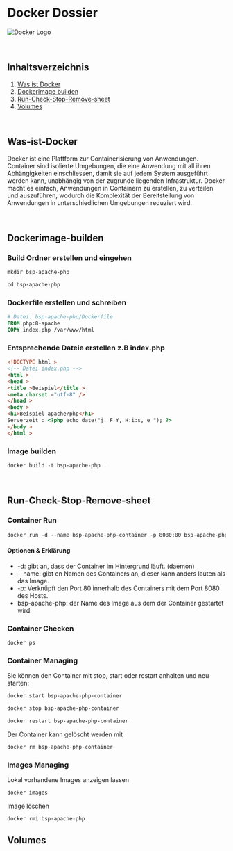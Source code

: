 # Docker Dossier

![Docker Logo](https://www.docker.com/wp-content/uploads/2022/03/Moby-logo.png)

<br>

## Inhaltsverzeichnis

1. [Was ist Docker](#Was-ist-Docker)
2. [Dockerimage builden](#Dockerimage-builden)
3. [Run-Check-Stop-Remove-sheet](#Run-Check-Stop-Remove-sheet)
4. [Volumes](#Volumes)


<br>

## Was-ist-Docker
Docker ist eine Plattform zur Containerisierung von Anwendungen. Container sind isolierte Umgebungen, die eine Anwendung mit all ihren Abhängigkeiten einschliessen, damit sie auf jedem System ausgeführt werden kann, unabhängig von der zugrunde liegenden Infrastruktur. Docker macht es einfach, Anwendungen in Containern zu erstellen, zu verteilen und auszuführen, wodurch die Komplexität der Bereitstellung von Anwendungen in unterschiedlichen Umgebungen reduziert wird.

<br>

## Dockerimage-builden

### Build Ordner erstellen und eingehen
```txt
mkdir bsp-apache-php
```
```txt
cd bsp-apache-php
```

### Dockerfile erstellen und schreiben
```dockerfile
# Datei: bsp-apache-php/Dockerfile
FROM php:8-apache
COPY index.php /var/www/html
```

### Entsprechende Dateie erstellen z.B index.php
```html
<!DOCTYPE html >
<!-- Datei index.php -->
<html >
<head >
<title >Beispiel</title >
<meta charset ="utf-8" />
</head >
<body >
<h1>Beispiel apache/php</h1>
Serverzeit : <?php echo date("j. F Y, H:i:s, e "); ?>
</body >
</html >
```

### Image builden
```txt
docker build -t bsp-apache-php .
```

<br>

## Run-Check-Stop-Remove-sheet

### Container Run
```txt
docker run -d --name bsp-apache-php-container -p 8080:80 bsp-apache-php
```
#### Optionen & Erklärung
- -d: gibt an, dass der Container im Hintergrund läuft. (daemon)
- --name: gibt en Namen des Containers an, dieser kann anders lauten als das Image.
- -p: Verknüpft den Port 80 innerhalb des Containers mit dem Port 8080 des Hosts.
- bsp-apache-php: der Name des Image aus dem der Container gestartet wird.

### Container Checken
```txt
docker ps
```

### Container Managing
Sie können den Container mit stop, start oder restart anhalten und neu starten:

```txt
docker start bsp-apache-php-container
```
```txt
docker stop bsp-apache-php-container
```
```txt
docker restart bsp-apache-php-container
```
Der Container kann gelöscht werden mit

```txt
docker rm bsp-apache-php-container
```

### Images Managing
Lokal vorhandene Images anzeigen lassen
```txt
docker images
```

Image löschen
```txt
docker rmi bsp-apache-php
```

## Volumes

